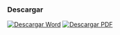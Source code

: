 
### Descargar

<a href="#"><img src="../imagenes/icono-word.png" alt="Descargar Word"></a> <a href="reglamento-asentamientos-humanos-desarrollo-humano-construcciones.pdf"><img src="../imagenes/icono-pdf.png" alt="Descargar PDF"></a>
